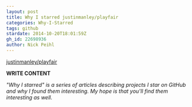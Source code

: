 ```yaml
---
layout: post
title: Why I starred justinmanley/playfair
categories: Why-I-Starred
tags: github
stardate: 2014-10-20T18:01:59Z
gh_id: 22698936
author: Nick Peihl
---
```


[justinmanley/playfair](https://github.com/justinmanley/playfair)

**WRITE CONTENT**

*"Why I starred" is a series of articles describing projects I star on GitHub and why I found them interesting. My hope is that you'll find them interesting as well.*

